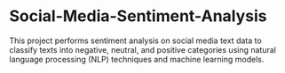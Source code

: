 # Social-Media-Sentiment-Analysis
This project performs sentiment analysis on social media text data to classify texts into negative, neutral, and positive categories using natural language processing (NLP) techniques and machine learning models.
